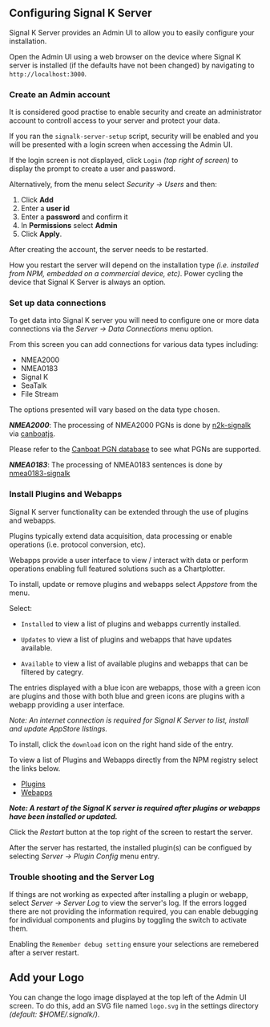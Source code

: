 ## Configuring Signal K Server

Signal K Server provides an Admin UI to allow you to easily configure your installation. 

Open the Admin UI using a web browser on the device where Signal K server is installed (if the defaults have not been changed) by navigating to `http://localhost:3000`.

### Create an Admin account

It is considered good practise to enable security and create an administrator account to controll access to your server and protect your data.

If you ran the `signalk-server-setup` script, security will be enabled and you will be presented with a login screen when accessing the Admin UI.

If the login screen is not displayed, click `Login` _(top right of screen)_ to display the prompt to create a user and password.

Alternatively, from the menu select _Security -> Users_ and then:

1. Click **Add**
1. Enter a **user id**
1. Enter a **password** and confirm it
1. In **Permissions** select **Admin**
1. Click **Apply**.


After creating the account, the server needs to be restarted.

How you restart the server will depend on the installation type _(i.e. installed from NPM, embedded on a commercial device, etc)_. Power cycling the device that Signal K Server is always an option.

### Set up data connections

To get data into Signal K server you will need to configure one or more data connections via the _Server -> Data Connections_ menu option.

From this screen you can add connections for various data types including:
- NMEA2000
- NMEA0183
- Signal K
- SeaTalk
- File Stream

The options presented will vary based on the data type chosen.

**_NMEA2000_**: The processing of NMEA2000 PGNs is done by [n2k-signalk](https://github.com/SignalK/n2k-signalk) via [canboatjs](https://github.com/canboat/canboatjs).

Please refer to the [Canboat PGN database](https://canboat.github.io/canboat/canboat.html) to see what PGNs are supported.


**_NMEA0183_**: The processing of NMEA0183 sentences is done by [nmea0183-signalk](https://github.com/SignalK/signalk-parser-nmea0183)


### Install Plugins and Webapps

Signal K server functionality can be extended through the use of plugins and webapps.

Plugins typically extend data acquisition, data processing or enable operations (i.e. protocol conversion, etc).

Webapps provide a user interface to view / interact with data or perform operations enabling full featured solutions such as a Chartplotter.

To install, update or remove plugins and webapps select _Appstore_ from the menu.

Select:

- `Installed` to view a list of plugins and webapps currently installed.

- `Updates` to view a list of plugins and webapps that have updates available.

- `Available` to view a list of available plugins and webapps that can be filtered by categry.

The entries displayed with a blue icon are webapps, those with a green icon are plugins and those with both blue and green icons are plugins with a webapp providing a user interface.

_Note: An internet connection is required for Signal K Server to list, install and update AppStore listings._

To install, click the `download` icon on the right hand side of the entry.

To view a list of Plugins and Webapps directly from the NPM registry select the links below.

  * [Plugins](https://www.npmjs.com/search?q=keywords%3Asignalk-node-server-plugin)
  * [Webapps](https://www.npmjs.com/search?q=keywords:signalk-webapp)

**_Note: A restart of the Signal K server is required after plugins or webapps have been installed or updated._**

Click the _Restart_ button at the top right of the screen to restart the server.

After the server has restarted, the installed plugin(s) can be configued by selecting _Server -> Plugin Config_ menu entry.


### Trouble shooting and the Server Log

If things are not working as expected after installing a plugin or webapp, select _Server -> Server Log_ to view the server's log. If the errors logged there are not providing the information required, you can enable  debugging for individual components and plugins by toggling the switch to activate them.

Enabling the `Remember debug setting` ensure your selections are remebered after a server restart.

## Add your Logo

You can change the logo image displayed at the top left of the Admin UI screen.
To do this, add an SVG file named `logo.svg` in the settings directory _(default: $HOME/.signalk/)_.

